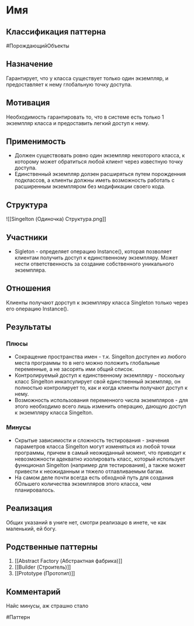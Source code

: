 # Имя
## Классификация паттерна 
#ПорождающийОбъекты

## Назначение 
Гарантирует, что у класса существует только один экземпляр, и предоставляет к нему глобальную точку доступа.

## Мотивация
Необходимость гарантировать то, что в системе есть только 1 экземпляр класса и предоставить легкий доступ к нему.

## Применимость
- Должен существовать ровно один экземпляр некоторого класса, к которому может обратиться любой клиент через известную точку доступа.
- Единственный экземпляр долэен расширяться путем порожденния подклассов, а клиенты должны иметь возможность работать с расширенным экземпляром без модификации своего кода.

## Структура
![[Singelton (Одиночка) Структура.png]]

## Участники
- Sigleton - определяет операцию Instance(), которая позволяет клиентам получить доступ к единственному экземпляру. Может нести ответственность за создание собственного уникального экземпляра. 

## Отношения
Клиенты получают дорступ к экземпляру класса Singleton только через его операцию Instance().

## Результаты
### Плюсы
- Сокращение пространства имен - т.к. Singelton доступен из любого места программы то в него можно положить глобальные переменные, а не засорять ими общий список.
- Контролируемый доступ к единственному экземпляру - поскольку класс Singelton инкапсулирует свой единственный экземпляр, он полностью контролирует то, как и когда клиенты получают доступ к нему.
- Возможность использования переменного числа экземпляров - для этого необходимо всего лишь изменить операцию, дающую доступ к экземпляру класса Singelton.

### Минусы
- Скрытые зависимости и сложность тестирования - значения параметров класса Singelton могут изменяться из любой точки программы, причем в самый неожиданный момент, что приводит к невозможности адекватно изолировать класс, который использует функционал Singelton (например для тестирования), а также может привести к неожиданным и тяжело отлавливаемым багам.
- На самом деле почти всегда есть обходной путь для создания бОльшего количества экземпляров этого класса, чем планировалось.

## Реализация
Общих указаний в  униге нет, смотри реализацю в инете, че как маленький, ей богу.

## Родственные паттерны
1. [[Abstract Factory (Абстрактная фабрика)]]
2. [[Builder (Строитель)]]
3. [[Prototype (Прототип)]]

## Комментарий
Найс минусы, аж страшно стало


#Паттерн